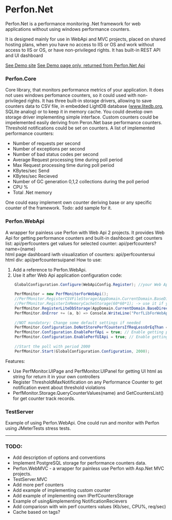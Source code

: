# Perfon.Net
Perfon.Net is a performance monitoring .Net framework for web applications without using windows performance counters.

It is designed mainly for use in WebApi and MVC projects, placed on shared hosting plans, when you have no access to IIS or OS and work without access to IIS or OS, or have non-privileged rights.
It has built-in REST API and UI dashboard

[See Demo site](http://perfon.1gb.ru "Demo site")
[See Demo page only, returned from Perfon.Net Api](http://perfon.1gb.ru/api/perfcountersui "See Demo page only, returned from Perfon.Net Api")


### Perfon.Core
Core library, that monitors performance metrics of your application.
It does not uses windows perfomance counters, so it could used with non-privileged rights. 
It has three built-in storage drivers, allowing to save counters data to CSV file, in embedded LightDB database (www.litedb.org, SQLite analog) or to keep it in memory cache.
You could develop own storage driver implementing simple interface.
Custom counters could be impelemented easily deriving from Peron.Net base performance counters.
Threshold notifications could be set on counters.
A list of implemented performance counters:
* Number of requests per second
* Number of exceptions per second
* Number of bad status codes per second
* Average Request processing time during poll period
* Max Request processing time during poll period
* KBytes/sec Send
* KBytes/sec Recieved
* Number of GC generation 0,1,2 collections during the poll period
* CPU %
* Total .Net memory

One could easy implement own counter deriving base or any specific counter of the framework.
Todo: add sample for it.


### Perfon.WebApi 
A wrapper for painless use Perfon with Web Api 2 projects.
It provides Web Api for getting performance counters and built-in dashboard:
get counters list: api/perfcounters 
get values for selected counter: api/perfcounters?name={name}	
html page dashboard iwth visualization of counters: api/perfcountersui	
html div: api/perfcountersuipanel
	How to use:
1. Add a reference to Perfon.WebApi.
2. Use it after Web Api application configuration code:
```c#
	GlobalConfiguration.Configure(WebApiConfig.Register); //your Web App initialization code
	
	PerfMonitor = new PerfMonitorForWebApi();
    //PerfMonitor.RegisterCSVFileStorage(AppDomain.CurrentDomain.BaseDirectory); -> use it if you want to save counters to CSV file
    //PerfMonitor.RegisterInMemoryCacheStorage(60*60*1); -> use it if you want to save counters in memory wih expiration 1 hour = 60*60 sec
    PerfMonitor.RegisterLiteDbStorage(AppDomain.CurrentDomain.BaseDirectory); //use it for storing perfomance counters data to LightDB file
    PerfMonitor.OnError += (a, b) => Console.WriteLine("PerfLibForWebApi:"+b.Message); // NOT mandatory: if you need error report from the lib    
    
	//NOT mandatory: Change some default settings if needed
	PerfMonitor.Configuration.DoNotStorePerfCountersIfReqLessOrEqThan = 0; //Do not store perf values if RequestsNum = 0 during poll period
    PerfMonitor.Configuration.EnablePerfApi = true; // Enable getting perf values by API GET addresses 'api/perfcounters' and  'api/perfcounters?name={name}'
    PerfMonitor.Configuration.EnablePerfUIApi = true; // Enable getting UI html page with perf counters values by API GET 'api/perfcountersui' or 'api/perfcountersuipanel'
            
	//Start the poll with period 2000
    PerfMonitor.Start(GlobalConfiguration.Configuration, 2000);
```

Features:
* Use PerfMonitor.UIPage and PerfMonitor.UIPanel for getting UI html as string for return it in your own controllers
* Register ThresholdMaxNotification on any Performance Counter to get notification event about threshold violations
* PerfMonitor.Storage.QueryCounterValues(name) and GetCountersList() for get counter track records.



### TestServer
Example of using Perfon.WebApi. One could run and monitor with Perfon using JMeterTests stress tests.

---

### TODO:
* Add description of options and conventions
* Implement PostgreSQL storage for performance counters data.
* Perfon.WebMVC - a wrapper for painless use Perfon with Asp.Net MVC projects.
* TestServer.MVC
* Add more perf counters
* Add example of implementing custom counter
* Add example of implementing own IPerfCountersStorage
* Example of using&implementing NotificationRecievers
* Add compariosn with win perf counters values (Kb/sec, CPU%, req/sec)
* Cache based on tags?
